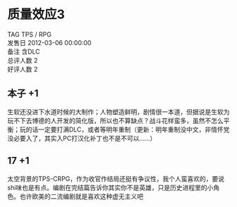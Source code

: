 



# 质量效应3
  
TAG TPS / RPG  
发售日 2012-03-06 00:00:00  
备注 含DLC  
总评人数 2  
好评人数 2
## 本子 +1


生软还没进下水道时候的大制作；人物塑造鲜明，剧情很一本道，但据说是生软为玩不下去博德的人开发的简化版，所以也不算缺点？战斗花样蛮多，虽然不怎么平衡；玩的话一定要打满DLC，或者等明年重制（更新：明年重制没中文，非情怀党没必要入了，其实入PC打汉化补丁也不是不可以……）
## 17 +1


太空背景的TPS-CRPG，作为收官作结局还挺有争议性，我个人蛮喜欢的，要说shi味也是有点。编剧在完结篇告诉你其实你不是英雄，只是历史进程里的小角色。也许欧美的二流编剧就是喜欢这种虚无主义吧